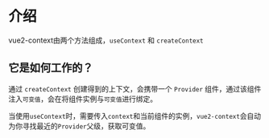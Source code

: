 # 介绍

vue2-context由两个方法组成，`useContext` 和 `createContext`

## 它是如何工作的？

通过 `createContext` 创建得到的上下文，会携带一个 `Provider` 组件，通过该组件注入`可变值`，会在将组件实例与`可变值`进行绑定。

当使用`useContext`时，需要传入`context`和当前组件的实例，`vue2-context`会自动为你寻找最近的`Provider`父级，获取可变值。

